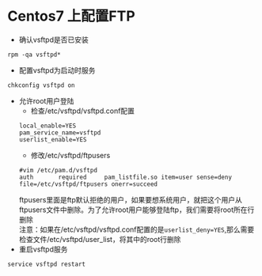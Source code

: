 # Centos7 上配置FTP

* 确认vsftpd是否已安装
```
rpm -qa vsftpd*
```

* 配置vsftpd为启动时服务 
```
chkconfig vsftpd on
```

* 允许root用户登陆
  * 检查/etc/vsftpd/vsftpd.conf配置 
  ```
  local_enable=YES  
  pam_service_name=vsftpd
  userlist_enable=YES
  ```
  * 修改/etc/vsftpd/ftpusers
  ```
  #vim /etc/pam.d/vsftpd
  auth       required     pam_listfile.so item=user sense=deny file=/etc/vsftpd/ftpusers onerr=succeed
  ```
  ftpusers里面是ftp默认拒绝的用户，如果要想系统用户，就把这个用户从ftpusers文件中删除。为了允许root用户能够登陆ftp，我们需要将root所在行删除  
  注意：如果在/etc/vsftpd/vsftpd.conf配置的是`userlist_deny=YES`,那么需要检查文件/etc/vsftpd/user_list，将其中的root行删除
* 重启vsftpd服务
```
service vsftpd restart
```
